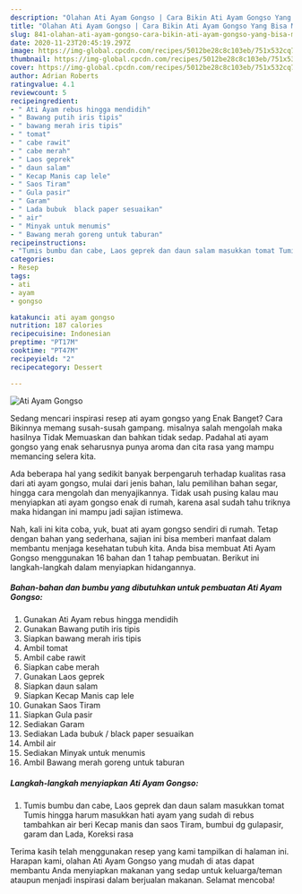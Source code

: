 ```yaml
---
description: "Olahan Ati Ayam Gongso | Cara Bikin Ati Ayam Gongso Yang Bisa Manjain Lidah"
title: "Olahan Ati Ayam Gongso | Cara Bikin Ati Ayam Gongso Yang Bisa Manjain Lidah"
slug: 841-olahan-ati-ayam-gongso-cara-bikin-ati-ayam-gongso-yang-bisa-manjain-lidah
date: 2020-11-23T20:45:19.297Z
image: https://img-global.cpcdn.com/recipes/5012be28c8c103eb/751x532cq70/ati-ayam-gongso-foto-resep-utama.jpg
thumbnail: https://img-global.cpcdn.com/recipes/5012be28c8c103eb/751x532cq70/ati-ayam-gongso-foto-resep-utama.jpg
cover: https://img-global.cpcdn.com/recipes/5012be28c8c103eb/751x532cq70/ati-ayam-gongso-foto-resep-utama.jpg
author: Adrian Roberts
ratingvalue: 4.1
reviewcount: 5
recipeingredient:
- " Ati Ayam rebus hingga mendidih"
- " Bawang putih iris tipis"
- " bawang merah iris tipis"
- " tomat"
- " cabe rawit"
- " cabe merah"
- " Laos geprek"
- " daun salam"
- " Kecap Manis cap lele"
- " Saos Tiram"
- " Gula pasir"
- " Garam"
- " Lada bubuk  black paper sesuaikan"
- " air"
- " Minyak untuk menumis"
- " Bawang merah goreng untuk taburan"
recipeinstructions:
- "Tumis bumbu dan cabe, Laos geprek dan daun salam masukkan tomat Tumis hingga harum masukkan hati ayam yang sudah di rebus tambahkan air beri Kecap manis dan saos Tiram, bumbui dg gulapasir, garam dan Lada, Koreksi rasa"
categories:
- Resep
tags:
- ati
- ayam
- gongso

katakunci: ati ayam gongso 
nutrition: 187 calories
recipecuisine: Indonesian
preptime: "PT17M"
cooktime: "PT47M"
recipeyield: "2"
recipecategory: Dessert

---
```



![Ati Ayam Gongso](https://img-global.cpcdn.com/recipes/5012be28c8c103eb/751x532cq70/ati-ayam-gongso-foto-resep-utama.jpg)

Sedang mencari inspirasi resep ati ayam gongso yang Enak Banget? Cara Bikinnya memang susah-susah gampang. misalnya salah mengolah maka hasilnya Tidak Memuaskan dan bahkan tidak sedap. Padahal ati ayam gongso yang enak seharusnya punya aroma dan cita rasa yang mampu memancing selera kita.

Ada beberapa hal yang sedikit banyak berpengaruh terhadap kualitas rasa dari ati ayam gongso, mulai dari jenis bahan, lalu pemilihan bahan segar, hingga cara mengolah dan menyajikannya. Tidak usah pusing kalau mau menyiapkan ati ayam gongso enak di rumah, karena asal sudah tahu triknya maka hidangan ini mampu jadi sajian istimewa.




Nah, kali ini kita coba, yuk, buat ati ayam gongso sendiri di rumah. Tetap dengan bahan yang sederhana, sajian ini bisa memberi manfaat dalam membantu menjaga kesehatan tubuh kita. Anda bisa membuat Ati Ayam Gongso menggunakan 16 bahan dan 1 tahap pembuatan. Berikut ini langkah-langkah dalam menyiapkan hidangannya.

<!--inarticleads1-->

##### Bahan-bahan dan bumbu yang dibutuhkan untuk pembuatan Ati Ayam Gongso:

1. Gunakan  Ati Ayam rebus hingga mendidih
1. Gunakan  Bawang putih iris tipis
1. Siapkan  bawang merah iris tipis
1. Ambil  tomat
1. Ambil  cabe rawit
1. Siapkan  cabe merah
1. Gunakan  Laos geprek
1. Siapkan  daun salam
1. Siapkan  Kecap Manis cap lele
1. Gunakan  Saos Tiram
1. Siapkan  Gula pasir
1. Sediakan  Garam
1. Sediakan  Lada bubuk / black paper sesuaikan
1. Ambil  air
1. Sediakan  Minyak untuk menumis
1. Ambil  Bawang merah goreng untuk taburan




<!--inarticleads2-->

##### Langkah-langkah menyiapkan Ati Ayam Gongso:

1. Tumis bumbu dan cabe, Laos geprek dan daun salam masukkan tomat Tumis hingga harum masukkan hati ayam yang sudah di rebus tambahkan air beri Kecap manis dan saos Tiram, bumbui dg gulapasir, garam dan Lada, Koreksi rasa




Terima kasih telah menggunakan resep yang kami tampilkan di halaman ini. Harapan kami, olahan Ati Ayam Gongso yang mudah di atas dapat membantu Anda menyiapkan makanan yang sedap untuk keluarga/teman ataupun menjadi inspirasi dalam berjualan makanan. Selamat mencoba!
